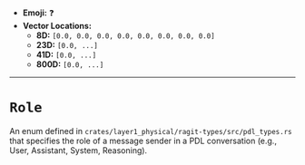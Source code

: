- **Emoji:** ❓
- **Vector Locations:**
    - **8D:** `[0.0, 0.0, 0.0, 0.0, 0.0, 0.0, 0.0, 0.0]`
    - **23D:** `[0.0, ...]`
    - **41D:** `[0.0, ...]`
    - **800D:** `[0.0, ...]`

---

# `Role`

An enum defined in `crates/layer1_physical/ragit-types/src/pdl_types.rs` that specifies the role of a message sender in a PDL conversation (e.g., User, Assistant, System, Reasoning).